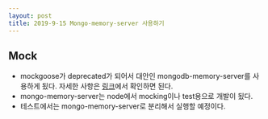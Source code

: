 ```yaml
---
layout: post
title: 2019-9-15 Mongo-memory-server 사용하기
---
```


## Mock

- mockgoose가 deprecated가 되어서 대안인 mongodb-memory-server를 사용하게 됬다. 자세한 사항은 [링크](https://github.com/nodkz/mongodb-memory-server)에서 확인하면 된다.
- mongo-memory-server는 node에서 mocking이나 test용으로 개발이 됬다.
- 테스트에서는 mongo-memory-server로 분리해서 실행할 예정이다.

